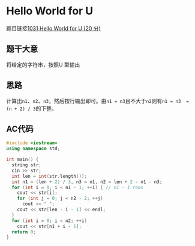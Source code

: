 # Hello World for U
题目链接[1031 Hello World for U (20 分)](https://pintia.cn/problem-sets/994805342720868352/problems/994805462535356416)

## 题干大意

将给定的字符串，按照U 型输出

## 思路

计算出`n1`、`n2`、`n3`，然后按行输出即可。由`n1 = n3`且不大于`n2`则有`n1 = n3  = (n + 2) / 3`的下整。

## AC代码
```cpp linenums="1"
#include <iostream>
using namespace std;

int main() {
  string str;
  cin >> str;
  int len = int(str.length());
  int n1 = (len + 2) / 3, n3 = n1, n2 = len + 2 - n1 - n3;
  for (int i = 0; i < n1 - 1; ++i) { // n1 - 1 rows
    cout << str[i];
    for (int j = 0; j < n2 - 2; ++j)
      cout << " ";
    cout << str[len - i - 1] << endl;
  }
  for (int i = 0; i < n2; ++i)
    cout << str[n1 + i - 1];
  return 0;
}
```
